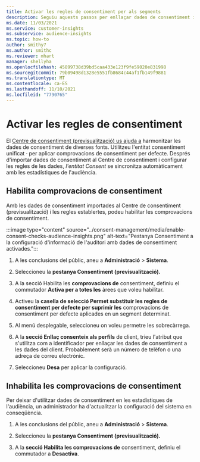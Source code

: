 ```yaml
---
title: Activar les regles de consentiment per als segments
description: Seguiu aquests passos per enllaçar dades de consentiment i activar les comprovacions de consentiment a les estadístiques de l'audiència. Un administrador també pot inhabilitar les comprovacions de consentiment.
ms.date: 11/03/2021
ms.service: customer-insights
ms.subservice: audience-insights
ms.topic: how-to
author: smithy7
ms.author: smithc
ms.reviewer: mhart
manager: shellyha
ms.openlocfilehash: 45899738d39bd5caa433e123f9fe59020e831998
ms.sourcegitcommit: 79b09498d1328e5551fb8684c44af1fb149f9881
ms.translationtype: MT
ms.contentlocale: ca-ES
ms.lasthandoff: 11/10/2021
ms.locfileid: "7790765"
---
```

# <a name="activate-consent-rules"></a>Activar les regles de consentiment

El [Centre de consentiment (previsualització) us ajuda a](../consent-management/overview.md) harmonitzar les dades de consentiment de diverses fonts. Utilitzeu l'entitat consentiment unificat *·* per aplicar comprovacions de consentiment per defecte. Després d'importar dades de consentiment al Centre de consentiment i configurar les regles de les dades, *l'entitat Consent* se sincronitza automàticament amb les estadístiques de l'audiència.

## <a name="enable-consent-checks"></a>Habilita comprovacions de consentiment

Amb les dades de consentiment importades al Centre de consentiment (previsualització) i les regles establertes, podeu habilitar les comprovacions de consentiment. 

:::image type="content" source="../consent-management/media/enable-consent-checks-audience-insights.png" alt-text="Pestanya Consentiment a la configuració d'informació de l'auditori amb dades de consentiment activades.":::

1. A les conclusions del públic, aneu a **Administració** > **Sistema**.

1. Seleccioneu la **pestanya Consentiment (previsualització).**

1. A la secció Habilita les **comprovacions de** consentiment, definiu el commutador **Activa per a totes les** àrees que voleu habilitar.

1. Activeu la **casella de selecció Permet substituir les regles de consentiment per defecte per suprimir les** comprovacions de consentiment per defecte aplicades en un segment determinat. 

1. Al menú desplegable, seleccioneu on voleu permetre les sobrecàrrega.     

1. A la **secció Enllaç consenteix als perfils** de client, trieu l'atribut que s'utilitza com a identificador per enllaçar les dades de consentiment a les dades del client. Probablement serà un número de telèfon o una adreça de correu electrònic. 

1. Seleccioneu **Desa** per aplicar la configuració.

## <a name="disable-consent-checks"></a>Inhabilita les comprovacions de consentiment

Per deixar d'utilitzar dades de consentiment en les estadístiques de l'audiència, un administrador ha d'actualitzar la configuració del sistema en conseqüència.

1. A les conclusions del públic, aneu a **Administració** > **Sistema**.

1. Seleccioneu la **pestanya Consentiment (previsualització).**

1. A la **secció Habilita les comprovacions de** consentiment, definiu el commutador a **Desactiva**.
